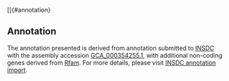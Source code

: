 []{#annotation}

Annotation
----------

The annotation presented is derived from annotation submitted to
[INSDC](http://www.insdc.org) with the assembly accession
[GCA\_000354255.1](http://www.ebi.ac.uk/ena/data/view/GCA_000354255.1),
with additional non-coding genes derived from
[Rfam](http://rfam.xfam.org/). For more details, please visit [INSDC
annotation
import](http://ensemblgenomes.org/info/data/insdc_annotation).
